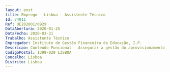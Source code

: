 ```yaml
--- 
layout: post
title: Emprego - Lisboa - Assistente Técnico
Id: 74011
Ref: OE202001/0929
DataAbertura: 2020-01-25
DataFecho: 2020-03-31
Trabalho: Assistente Técnico
Empregador: Instituto de Gestão Financeira da Educação, I.P.
Descricao: Conteúdo Funcional   Assegurar a gestão do aprovisionamento   Garantir a gestão e conservação do património, das instalações e equipamentos, mantendo atualizado o inventário   Efetuar as operações necessárias ao registo patrimonial no Sistema contabilístico em uso no Instituto   Realizar atividades que, no âmbito das suas competências, lhe sejam superiormente acometidas.
CodigoPostal: 1399-029 LISBOA
Concelho: Lisboa
Distrito: Lisboa
--- 
```

